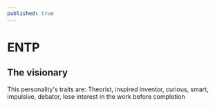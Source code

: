 ```yaml
---
published: true
---
```

# ENTP

## The visionary

This personality's traits are:
 Theorist, inspired inventor, curious, smart, impulsive, debator, lose interest in the work before completion
